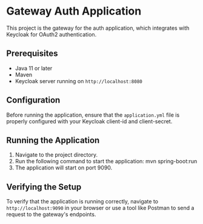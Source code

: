 # Gateway Auth Application

This project is the gateway for the auth application, which integrates with Keycloak for OAuth2 authentication.

## Prerequisites

- Java 11 or later
- Maven
- Keycloak server running on `http://localhost:8080`

## Configuration

Before running the application, ensure that the `application.yml` file is properly configured with your Keycloak client-id and client-secret.

## Running the Application

1. Navigate to the project directory.
2. Run the following command to start the application:
    mvn spring-boot:run
3. The application will start on port 9090.

## Verifying the Setup

To verify that the application is running correctly, navigate to `http://localhost:9090` in your browser or use a tool like Postman to send a request to the gateway's endpoints.
